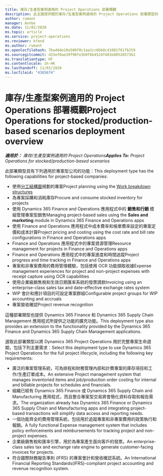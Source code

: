 ```yaml
---
title: 庫存/生產型案例適用的 Project Operations 部署概觀
description: 此主題提供關於庫存/生產型案例適用的 Project Operations 部署類型的資訊。
author: rumant
manager: Annbe
ms.date: 11/02/2020
ms.topic: article
ms.service: project-operations
ms.reviewer: kfend
ms.author: rumant
ms.openlocfilehash: 7bad4de10a508f0c1aa2cc6bb0c41081f81fb259
ms.sourcegitcommit: d33ef0ae39f90fe3b0f6b4524f483e8052057361
ms.translationtype: HT
ms.contentlocale: zh-HK
ms.lasthandoff: 11/03/2020
ms.locfileid: "4365674"
---
```

# <a name="project-operations-for-stockedproduction-based-scenarios-deployment-overview"></a><span data-ttu-id="5e811-103">庫存/生產型案例適用的 Project Operations 部署概觀</span><span class="sxs-lookup"><span data-stu-id="5e811-103">Project Operations for stocked/production-based scenarios deployment overview</span></span>

<span data-ttu-id="5e811-104">_**適用於：** 庫存/生產型案例適用的 Project Operations_</span><span class="sxs-lookup"><span data-stu-id="5e811-104">_**Applies To:** Project Operations for stocked/production-based scenarios_</span></span>


<span data-ttu-id="5e811-105">此部署類型具有下列適用於專案型公司的功能：</span><span class="sxs-lookup"><span data-stu-id="5e811-105">This deployment type has the following capabilities for project-based companies:</span></span>

- <span data-ttu-id="5e811-106">使用[分工結構圖](work-breakdown-structures.md)規劃的專案</span><span class="sxs-lookup"><span data-stu-id="5e811-106">Project planning using the [Work breakdown structures](work-breakdown-structures.md)</span></span>
- <span data-ttu-id="5e811-107">為專案採購和消耗庫存</span><span class="sxs-lookup"><span data-stu-id="5e811-107">Procure and consume stocked inventory for projects</span></span>
- <span data-ttu-id="5e811-108">使用 Dynamics 365 Finance and Operations 應用程式中的 **銷售和行銷** 模組管理專案型銷售</span><span class="sxs-lookup"><span data-stu-id="5e811-108">Managing project-based sales using the **Sales and marketing** module in Dynamics 365 Finance and Operations apps</span></span>
- <span data-ttu-id="5e811-109">使用 Finance and Operations 應用程式中成本費率和帳單費率設定的專案定價和成本計算</span><span class="sxs-lookup"><span data-stu-id="5e811-109">Project pricing and costing using the cost rate and bill rate configurations in Finance and Operations apps</span></span>
- <span data-ttu-id="5e811-110">Finance and Operations 應用程式中的專案資源管理</span><span class="sxs-lookup"><span data-stu-id="5e811-110">Resource management for projects in Finance and Operations apps</span></span>
- <span data-ttu-id="5e811-111">Finance and Operations 應用程式中的專案進度和時間追蹤</span><span class="sxs-lookup"><span data-stu-id="5e811-111">Project progress and time tracking in Finance and Operations apps</span></span>
- <span data-ttu-id="5e811-112">專案和非專案費用的費用管理體驗，包括使用 OCR 功能擷取收據</span><span class="sxs-lookup"><span data-stu-id="5e811-112">Expense management experiences for project and non-project expenses with receipt capture using OCR capabilities</span></span>
- <span data-ttu-id="5e811-113">使用企業級銷售稅和生效日期匯率系統的發票請款</span><span class="sxs-lookup"><span data-stu-id="5e811-113">Invoicing using an enterprise-class sales tax and date-effective exchange rates system</span></span>
- <span data-ttu-id="5e811-114">WIP 會計和應計項目的可設定專案群組</span><span class="sxs-lookup"><span data-stu-id="5e811-114">Configurable project groups for WIP accounting and accruals</span></span>
- <span data-ttu-id="5e811-115">專案營收確認</span><span class="sxs-lookup"><span data-stu-id="5e811-115">Project revenue recognition</span></span>

<span data-ttu-id="5e811-116">這種部署類型也提供 Dynamics 365 Finance 和 Dynamics 365 Supply Chain Management 應用程式所提供之功能的擴充功能。</span><span class="sxs-lookup"><span data-stu-id="5e811-116">This deployment type also provides an extension to the functionality provided by the Dynamics 365 Finance and Dynamics 365 Supply Chain Management applications.</span></span>

<span data-ttu-id="5e811-117">選取此部署類型以將 Dynamics 365 Project Operations 用於完整專案生命週期，包括下列主要需求：</span><span class="sxs-lookup"><span data-stu-id="5e811-117">Select this deployment type to use Dynamics 365 Project Operations for the full project lifecycle, including the following key requirements:</span></span>

- <span data-ttu-id="5e811-118">廣泛的專案管理系統，可為排程和財務管理內部和計費專案的庫存項目和工作/生產訂單成本。</span><span class="sxs-lookup"><span data-stu-id="5e811-118">An extensive Project management system that manages inventoried items and job/production order costing for internal and billable projects for schedules and financials.</span></span>
- <span data-ttu-id="5e811-119">組織已經有 Dynamics 365 Finance 或 Dynamics 365 Supply Chain and Manufacturing 應用程式，而且整合專案型交易將會簡化資料存取和報告需求。</span><span class="sxs-lookup"><span data-stu-id="5e811-119">The organization already has Dynamics 365 Finance or Dynamics 365 Supply Chain and Manufacturing apps and integrating project-based transactions will simplify data access and reporting needs.</span></span>
- <span data-ttu-id="5e811-120">一個功能齊全的費用管理系統，包括用於追蹤專案和非專案費用的政策執行和報銷。</span><span class="sxs-lookup"><span data-stu-id="5e811-120">A fully functional Expense management system that includes policy enforcements and reimbursements for tracking project and non-project expenses.</span></span>
- <span data-ttu-id="5e811-121">企業級銷售稅和匯率引擎，用於為專案產生面向客戶的發票。</span><span class="sxs-lookup"><span data-stu-id="5e811-121">An enterprise-class sales tax and exchange rate engine to generate customer-facing invoices for projects.</span></span>
- <span data-ttu-id="5e811-122">符合國際財務報告準則 (IFRS) 的專案會計和營收確認系統。</span><span class="sxs-lookup"><span data-stu-id="5e811-122">An International Financial Reporting Standards(IFRS)-compliant project accounting and revenue recognition system.</span></span>


